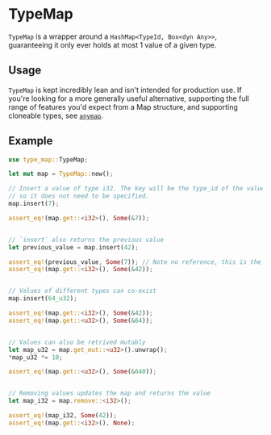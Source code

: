 # TypeMap

`TypeMap` is a wrapper around a `HashMap<TypeId, Box<dyn Any>>`, guaranteeing it only ever holds at most 1 value of a given type.

## Usage

`TypeMap` is kept incredibly lean and isn't intended for production use. If you're looking for a more generally useful alternative, supporting the full range of features you'd expect from a Map structure, and supporting cloneable types, see [`anymap`](https://lib.rs/crates/anymap).

## Example

```rs
use type_map::TypeMap;

let mut map = TypeMap::new();

// Insert a value of type i32. The key will be the type_id of the value provided,
// so it does not need to be specified.
map.insert(7);

assert_eq!(map.get::<i32>(), Some(&7));


// `insert` also returns the previous value
let previous_value = map.insert(42);

assert_eq!(previous_value, Some(7)); // Note no reference, this is the owned value
assert_eq!(map.get::<i32>(), Some(&42));


// Values of different types can co-exist
map.insert(64_u32);

assert_eq!(map.get::<i32>(), Some(&42));
assert_eq!(map.get::<u32>(), Some(&64));


// Values can also be retrived mutably
let map_u32 = map.get_mut::<u32>().unwrap();
*map_u32 *= 10;

assert_eq!(map.get::<u32>(), Some(&640));


// Removing values updates the map and returns the value
let map_i32 = map.remove::<i32>();

assert_eq!(map_i32, Some(42));
assert_eq!(map.get::<i32>(), None);
```
